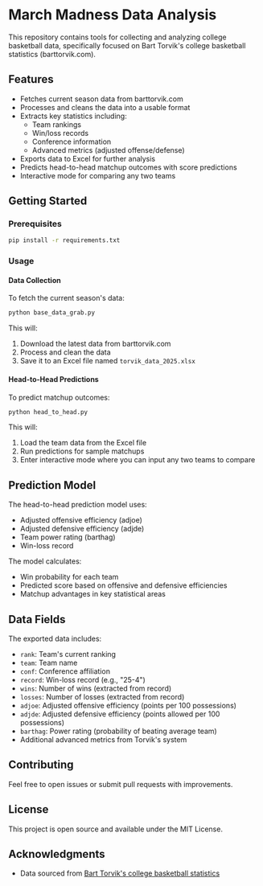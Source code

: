 # March Madness Data Analysis

This repository contains tools for collecting and analyzing college basketball data, specifically focused on Bart Torvik's college basketball statistics (barttorvik.com).

## Features

- Fetches current season data from barttorvik.com
- Processes and cleans the data into a usable format
- Extracts key statistics including:
  - Team rankings
  - Win/loss records
  - Conference information
  - Advanced metrics (adjusted offense/defense)
- Exports data to Excel for further analysis
- Predicts head-to-head matchup outcomes with score predictions
- Interactive mode for comparing any two teams

## Getting Started

### Prerequisites

```bash
pip install -r requirements.txt
```

### Usage

#### Data Collection

To fetch the current season's data:

```python
python base_data_grab.py
```

This will:
1. Download the latest data from barttorvik.com
2. Process and clean the data
3. Save it to an Excel file named `torvik_data_2025.xlsx`

#### Head-to-Head Predictions

To predict matchup outcomes:

```python
python head_to_head.py
```

This will:
1. Load the team data from the Excel file
2. Run predictions for sample matchups
3. Enter interactive mode where you can input any two teams to compare

## Prediction Model

The head-to-head prediction model uses:
- Adjusted offensive efficiency (adjoe)
- Adjusted defensive efficiency (adjde)
- Team power rating (barthag)
- Win-loss record

The model calculates:
- Win probability for each team
- Predicted score based on offensive and defensive efficiencies
- Matchup advantages in key statistical areas

## Data Fields

The exported data includes:
- `rank`: Team's current ranking
- `team`: Team name
- `conf`: Conference affiliation
- `record`: Win-loss record (e.g., "25-4")
- `wins`: Number of wins (extracted from record)
- `losses`: Number of losses (extracted from record)
- `adjoe`: Adjusted offensive efficiency (points per 100 possessions)
- `adjde`: Adjusted defensive efficiency (points allowed per 100 possessions)
- `barthag`: Power rating (probability of beating average team)
- Additional advanced metrics from Torvik's system

## Contributing

Feel free to open issues or submit pull requests with improvements.

## License

This project is open source and available under the MIT License.

## Acknowledgments

- Data sourced from [Bart Torvik's college basketball statistics](http://barttorvik.com) 